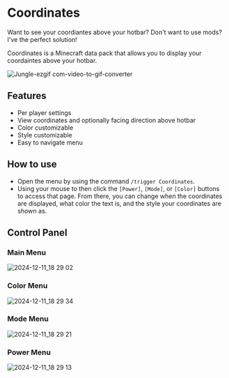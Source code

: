 # Coordinates

Want to see your coordiantes above your hotbar? Don't want to use mods? I've the perfect solution!

Coordinates is a Minecraft data pack that allows you to display your coordaintes above your hotbar.

![Jungle-ezgif com-video-to-gif-converter](https://github.com/user-attachments/assets/50f3d782-f6cf-407c-a50a-477e06707190)

## Features
- Per player settings
- View coordinates and optionally facing direction above hotbar
- Color customizable
- Style customizable
- Easy to navigate menu

## How to use

- Open the menu by using the command `/trigger Coordinates`.
- Using your mouse to then click the `[Power]`, `[Mode]`, or `[Color]` buttons to access that page. From there, you can change when the coordinates are displayed, what color the text is, and the style your coordinates are shown as.

## Control Panel

### Main Menu
![2024-12-11_18 29 02](https://github.com/user-attachments/assets/8a5966a7-5599-4f58-be50-1a68940bc33b)

### Color Menu
![2024-12-11_18 29 34](https://github.com/user-attachments/assets/c13628e8-10f1-4a88-a76c-a0f16cdf1af1)

### Mode Menu
![2024-12-11_18 29 21](https://github.com/user-attachments/assets/5a74a0c2-38cf-4495-841a-458eef3a15e7)

### Power Menu
![2024-12-11_18 29 13](https://github.com/user-attachments/assets/1dd90794-a35e-42a3-9ac2-4b5aa1928eaa)
